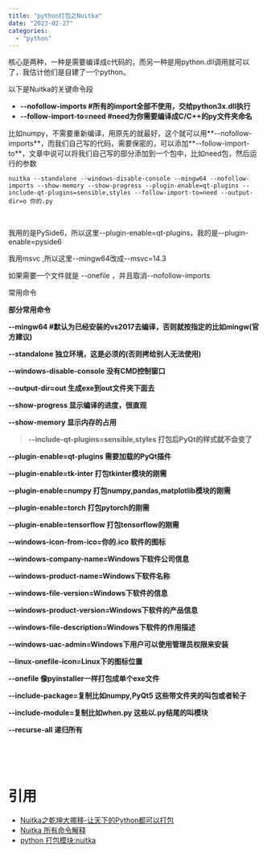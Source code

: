 ```yaml
---
title: "python打包之Nuitka"
date: "2023-02-27"
categories: 
  - "python"
---
```


核心是两种，一种是需要编译成c代码的，而另一种是用python.dll调用就可以了，我估计他们是自建了一个python。

以下是Nuitka的关键命令段

- **\--nofollow-imports #所有的import全部不使用，交给python3x.dll执行**
- **\--follow-import-to=need #need为你需要编译成C/C++的py文件夹命名**

比如numpy，不需要重新编译，用原先的就最好，这个就可以用**\--nofollow-imports**，而我们自己写的代码，需要保密的，可以添加**\--follow-import-to**，文章中说可以将我们自己写的部分添加到一个包中，比如need包，然后运行的参数

```
nuitka --standalone --windows-disable-console --mingw64 --nofollow-imports --show-memory --show-progress --plugin-enable=qt-plugins --include-qt-plugins=sensible,styles --follow-import-to=need --output-dir=o 你的.py

```

 

我用的是PySide6，所以这里--plugin-enable=qt-plugins，我的是--plugin-enable=pyside6

我用msvc ,所以这里--mingw64改成--msvc=14.3

如果需要一个文件就是 --onefile ，并且取消--nofollow-imports

常用命令

**部分常用命令**

**\--mingw64 #默认为已经安装的vs2017去编译，否则就按指定的比如mingw(官方建议)**

**\--standalone 独立环境，这是必须的(否则拷给别人无法使用)**

**\--windows-disable-console 没有CMD控制窗口**

**\--output-dir=out 生成exe到out文件夹下面去**

**\--show-progress 显示编译的进度，很直观**

**\--show-memory 显示内存的占用**

> **\--include-qt-plugins=sensible,styles 打包后PyQt的样式就不会变了**

**\--plugin-enable=qt-plugins 需要加载的PyQt插件**

**\--plugin-enable=tk-inter 打包tkinter模块的刚需**

**\--plugin-enable=numpy 打包numpy,pandas,matplotlib模块的刚需**

**\--plugin-enable=torch 打包pytorch的刚需**

**\--plugin-enable=tensorflow 打包tensorflow的刚需**

**\--windows-icon-from-ico=你的.ico 软件的图标**

**\--windows-company-name=Windows下软件公司信息**

**\--windows-product-name=Windows下软件名称**

**\--windows-file-version=Windows下软件的信息**

**\--windows-product-version=Windows下软件的产品信息**

**\--windows-file-description=Windows下软件的作用描述**

**\--windows-uac-admin=Windows下用户可以使用管理员权限来安装**

**\--linux-onefile-icon=Linux下的图标位置**

**\--onefile 像pyinstaller一样打包成单个exe文件**

**\--include-package=复制比如numpy,PyQt5 这些带文件夹的叫包或者轮子**

**\--include-module=复制比如when.py 这些以.py结尾的叫模块**

**\--recurse-all 递归所有**

 

 

# 引用

- [Nuitka之乾坤大挪移-让天下的Python都可以打包](https://zhuanlan.zhihu.com/p/137785388)
- [Nuitka 所有命令解释](https://blog.csdn.net/qq_38830593/article/details/123092470)
- [python 打包模块:nuitka](https://www.cnblogs.com/leoych/p/14446354.html)
